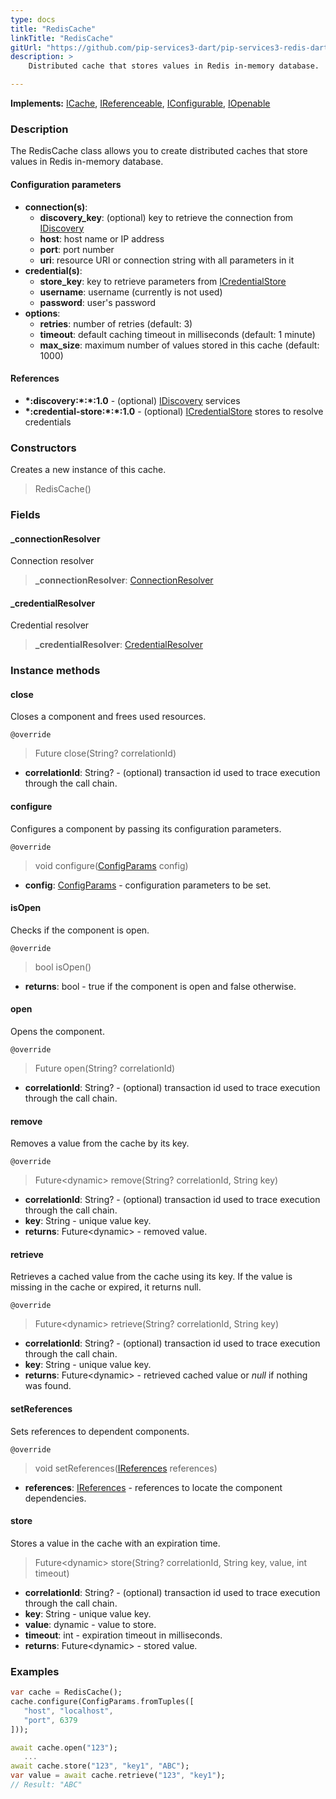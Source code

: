 ```yaml
---
type: docs
title: "RedisCache"
linkTitle: "RedisCache"
gitUrl: "https://github.com/pip-services3-dart/pip-services3-redis-dart"
description: >
    Distributed cache that stores values in Redis in-memory database.

---
```


**Implements:** [ICache](../../../components/cache/icache), [IReferenceable](../../../commons/refer/ireferenceable), [IConfigurable](../../../commons/config/iconfigurable), [IOpenable](../../../commons/run/iopenable)

### Description

The RedisCache class allows you to create distributed caches that store values in Redis in-memory database.

#### Configuration parameters

- **connection(s)**:           
    - **discovery_key**: (optional) key to retrieve the connection from [IDiscovery](../../../components/connect/idiscovery)
    - **host**: host name or IP address
    - **port**: port number
    - **uri**: resource URI or connection string with all parameters in it
- **credential(s)**:
    - **store_key**: key to retrieve parameters from [ICredentialStore](../../../components/auth/icredential_store)
    - **username**: username (currently is not used)
    - **password**: user's password
- **options**:
    - **retries**: number of retries (default: 3)
    - **timeout**: default caching timeout in milliseconds (default: 1 minute)
    - **max_size**: maximum number of values stored in this cache (default: 1000)     


#### References
- **\*:discovery:\*:\*:1.0** - (optional) [IDiscovery](../../../components/connect/idiscovery) services
- **\*:credential-store:\*:\*:1.0** - (optional) [ICredentialStore](../../../components/auth/icredential_store) stores to resolve credentials

### Constructors
Creates a new instance of this cache.

> RedisCache()

### Fields

<span class="hide-title-link">

#### _connectionResolver
Connection resolver
> **_connectionResolver**: [ConnectionResolver](../../../components/connect/connection_resolver) 

#### _credentialResolver
Credential resolver
> **_credentialResolver**: [CredentialResolver](../../../components/auth/credential_resolver) 

</span>


### Instance methods

#### close
Closes a component and frees used resources.

`@override`
> Future close(String? correlationId)

- **correlationId**: String? - (optional) transaction id used to trace execution through the call chain.


#### configure
Configures a component by passing its configuration parameters.

`@override`
> void configure([ConfigParams](../../../commons/config/config_params) config)

- **config**: [ConfigParams](../../../commons/config/config_params) - configuration parameters to be set.


#### isOpen
Checks if the component is open.

`@override`
> bool isOpen()

- **returns**: bool - true if the component is open and false otherwise.

#### open
Opens the component.

`@override`
> Future open(String? correlationId)

- **correlationId**: String? - (optional) transaction id used to trace execution through the call chain.

#### remove
Removes a value from the cache by its key.

`@override`
> Future\<dynamic\> remove(String? correlationId, String key)

- **correlationId**: String? - (optional) transaction id used to trace execution through the call chain.
- **key**: String - unique value key.
- **returns**: Future\<dynamic\> - removed value.

#### retrieve
Retrieves a cached value from the cache using its key.
If the value is missing in the cache or expired, it returns null.

`@override`
> Future\<dynamic\> retrieve(String? correlationId, String key)

- **correlationId**: String? - (optional) transaction id used to trace execution through the call chain.
- **key**: String - unique value key.
- **returns**: Future\<dynamic\> - retrieved cached value or *null* if nothing was found.

#### setReferences
Sets references to dependent components.

`@override`
> void setReferences([IReferences](../../../commons/refer/ireferences) references)

- **references**: [IReferences](../../../commons/refer/ireferences) - references to locate the component dependencies.


#### store
Stores a value in the cache with an expiration time.

> Future\<dynamic\> store(String? correlationId, String key, value, int timeout)

- **correlationId**: String? - (optional) transaction id used to trace execution through the call chain.
- **key**: String - unique value key.
- **value**: dynamic - value to store.
- **timeout**: int - expiration timeout in milliseconds.
- **returns**: Future\<dynamic\> - stored value.


### Examples
```dart
var cache = RedisCache();
cache.configure(ConfigParams.fromTuples([
   "host", "localhost",
   "port", 6379
]));

await cache.open("123");
   ...
await cache.store("123", "key1", "ABC");
var value = await cache.retrieve("123", "key1");
// Result: "ABC"

```
